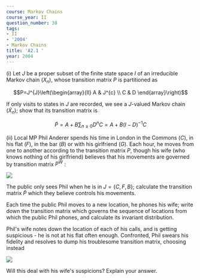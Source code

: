 ```yaml
---
course: Markov Chains
course_year: II
question_number: 38
tags:
- II
- '2004'
- Markov Chains
title: 'A2.1 '
year: 2004
---
```



(i) Let $J$ be a proper subset of the finite state space $I$ of an irreducible Markov chain $\left(X_{n}\right)$, whose transition matrix $P$ is partitioned as

$$P=J^{J}\left(\begin{array}{ll}
A & J^{c} \\
C & D
\end{array}\right)$$

If only visits to states in $J$ are recorded, we see a $J$-valued Markov chain $\left(\tilde{X}_{n}\right)$; show that its transition matrix is

$$\tilde{P}=A+B \sum_{n \geqslant 0} D^{n} C=A+B(I-D)^{-1} C$$

(ii) Local MP Phil Anderer spends his time in London in the Commons $(C)$, in his flat $(F)$, in the bar $(B)$ or with his girlfriend $(G)$. Each hour, he moves from one to another according to the transition matrix $P$, though his wife (who knows nothing of his girlfriend) believes that his movements are governed by transition matrix $P^{W}$ :

![](https://cdn.mathpix.com/cropped/2022_04_28_3647b103faea3380d161g-35.jpg?height=152&width=679&top_left_y=744&top_left_x=266)

The public only sees Phil when he is in $J=\{C, F, B\}$; calculate the transition matrix $\tilde{P}$ which they believe controls his movements.

Each time the public Phil moves to a new location, he phones his wife; write down the transition matrix which governs the sequence of locations from which the public Phil phones, and calculate its invariant distribution.

Phil's wife notes down the location of each of his calls, and is getting suspicious - he is not at his flat often enough. Confronted, Phil swears his fidelity and resolves to dump his troublesome transition matrix, choosing instead

![](https://cdn.mathpix.com/cropped/2022_04_28_3647b103faea3380d161g-35.jpg?height=157&width=393&top_left_y=1185&top_left_x=406)

Will this deal with his wife's suspicions? Explain your answer.